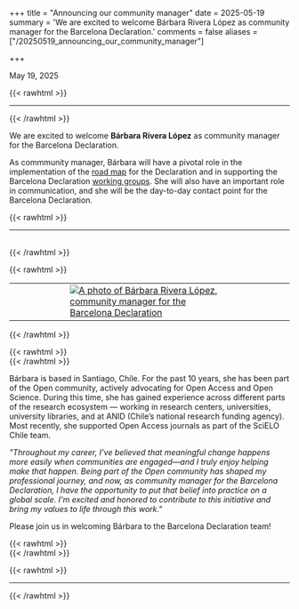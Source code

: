 +++
title = "Announcing our community manager"
date = 2025-05-19
summary = 'We are excited to welcome Bárbara Rivera López as community manager for the Barcelona Declaration.'
comments = false
aliases = ["/20250519_announcing_our_community_manager"]

+++

May 19, 2025

{{< rawhtml >}}
<hr class="small">
{{< /rawhtml >}}

We are excited to welcome **Bárbara Rivera López** as community manager for the Barcelona Declaration.  
  
As commmunity manager, Bárbara will have a pivotal role in the implementation of the [road map](/roadmap) for the Declaration and in supporting the Barcelona Declaration [working groups](/working_groups). She will also have an important role in communication, and she will be the day-to-day contact point for the Barcelona Declaration.

{{< rawhtml >}}
</br>
<hr class="small">
</br>
{{< /rawhtml >}}


{{< rawhtml >}}
<table border="0">
    <tr>
        <td style="width:20%" border="0">
        </td>
        <td style="width:60%" border="0">
            <a href="/images/barbara_rivera_lopez.jpg" target="_blank">
            <picture>
            <img src = "/images/barbara_rivera_lopez.jpg" alt = "A photo of Bárbara Rivera López, community manager for the Barcelona Declaration">
            </picture>
             </a>
        </td>
        <td style="width:20%" border="0">
        </td>
    </tr>
</table>
{{< /rawhtml >}}

{{< rawhtml >}}
</br>
{{< /rawhtml >}}

Bárbara is based in Santiago, Chile. For the past 10 years, she has been part of the Open community, actively advocating for Open Access and Open Science. During this time, she has gained experience across different parts of the research ecosystem — working in research centers, universities, university libraries, and at ANID (Chile’s national research funding agency). Most recently, she supported Open Access journals as part of the SciELO Chile team.

*"Throughout my career, I’ve believed that meaningful change happens more easily when communities are engaged—and I truly enjoy helping make that happen. Being part of the Open community has shaped my professional journey, and now, as community manager for the Barcelona Declaration, I have the opportunity to put that belief into practice on a global scale. I'm excited and honored to contribute to this initiative and bring my values to life through this work."*


Please join us in welcoming Bárbara to the Barcelona Declaration team! 

{{< rawhtml >}}
</br>
{{< /rawhtml >}}

{{< rawhtml >}}
<hr class="small">
{{< /rawhtml >}}
